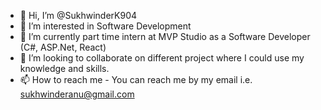 - 👋 Hi, I’m @SukhwinderK904
- 👀 I’m interested in Software Development
- 🌱 I’m currently part time intern at MVP Studio as a Software Developer (C#, ASP.Net, React) 
- 💞️ I’m looking to collaborate on different project where I could use my knowledge and skills.
- 📫 How to reach me - You can reach me by my email i.e. sukhwinderanu@gmail.com

<!---
SukhwinderK904/SukhwinderK904 is a ✨ special ✨ repository because its `README.md` (this file) appears on your GitHub profile.
You can click the Preview link to take a look at your changes.
--->

